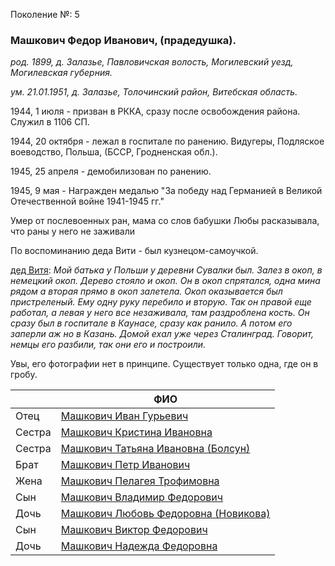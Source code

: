 Поколение №: 5

### Машкович Федор Иванович, (прадедушка).

_род. 1899, д. Залазье, Павловичская волость, Могилевский уезд, Могилевская губерния._

_ум. 21.01.1951, д. Залазье, Толочинский район, Витебская область._

1944, 1 июля - призван в РККА, сразу после освобождения района. Служил в 1106 СП.

1944, 20 октября - лежал в госпитале по ранению. Видугеры, Подляское воеводство, Польша, (БССР, Гродненская обл.).

1945, 25 апреля - демобилизован по ранению.

1945, 9 мая - Награжден медалью "За победу над Германией в Великой Отечественной войне 1941-1945 гг."

Умер от послевоенных ран, мама со слов бабушки Любы расказывала, что раны у него не заживали

По воспоминанию деда Вити - был кузнецом-самоучкой.

[дед Витя](/ancestors/6-Машкович-Виктор-Федорович):
_Мой батька у Польши у деревни Сувалки был. Залез в окоп, в немецкий окоп. Дерево стояло и окоп. Он в окоп спрятался, одна мина рядом а вторая прямо в окоп залетела. Окоп оказывается был пристреленый. Ему одну руку перебило и вторую. Так он правой еще работал, а левая у него все незаживала, там раздроблена кость. Он сразу был в госпитале в Каунасе, сразу как ранило. А потом его заперли аж но в Казань. Домой ехал уже через Сталинград. Говорит, немцы его разбили, так они его и построили._

Увы, его фотографии нет в принципе. Существует только одна, где он в гробу.

|        | ФИО                                                                            |
|--------|--------------------------------------------------------------------------------|
| Отец   | [Машкович Иван Гурьевич](/ancestors/4-Машкович-Иван-Гурьевич)                  |
| Сестра | [Машкович Кристина Ивановна](/ancestors/5-Машкович-Кристина-Ивановна.md)       |
| Сестра | [Машкович Татьяна Ивановна (Болсун)](/ancestors/5-Машкович-Татьяна-Ивановна)   |
| Брат   | [Машкович Петр Иванович](/ancestors/5-Машкович-Петр-Иванович)                  |
| Жена   | [Машкович Пелагея Трофимовна](/ancestors/5-Машкович-Пелагея-Трофимовна)        |
| Сын    | [Машкович Владимир Федорович](/ancestors/6-Машкович-Владимир-Федорович)        |
| Дочь   | [Машкович Любовь Федоровна (Новикова)](/ancestors/6-Машкович-Любовь-Федоровна) |
| Сын    | [Машкович Виктор Федорович](/ancestors/6-Машкович-Виктор-Федорович)            |
| Дочь   | [Машкович Надежда Федоровна](/ancestors/6-Машкович-Надежда-Федоровна)          |

